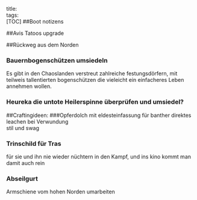 title:   
tags:   
[TOC]
##Boot notizens  

##Avis Tatoos upgrade


##Rückweg aus dem Norden
### Bauernbogenschützen umsiedeln  
Es gibt in den Chaoslanden verstreut zahlreiche festungsdörfern, mit teilweis tallentierten bogenschützen die vieleicht ein einfacheres Leben annehmen wollen.  
### Heureka die untote Heilerspinne überprüfen und umsiedel?   


##Craftingideen:
###Opferdolch mit eldesteinfassung für banther
direktes leachen bei Verwundung  
stil und swag
### Trinschild für Tras  
für sie und ihn nie wieder nüchtern in den Kampf, und ins kino kommt man damit auch rein
### Abseilgurt
Armschiene vom hohen Norden umarbeiten
